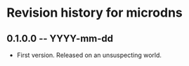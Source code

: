 # Revision history for microdns

## 0.1.0.0 -- YYYY-mm-dd

* First version. Released on an unsuspecting world.

